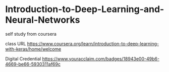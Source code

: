 # Introduction-to-Deep-Learning-and-Neural-Networks
self study from coursera

class URL
https://www.coursera.org/learn/introduction-to-deep-learning-with-keras/home/welcome

Digital Credential
https://www.youracclaim.com/badges/18943e00-49b6-4669-be66-5930311af69c
